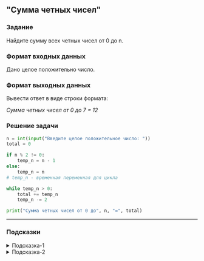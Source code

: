 ## "Сумма четных чисел"

### Задание

Найдите сумму всех четных чисел от 0 до n.

### Формат входных данных

Дано целое положительно число.

### Формат выходных данных

Вывести ответ в виде строки формата:

_Сумма четных чисел от 0 до 7 = 12_

### Решение задачи

```python
n = int(input("Введите целое положительное число: "))
total = 0

if n % 2 != 0:
    temp_n = n - 1
else:
    temp_n = n
# temp_n - временная переменная для цикла

while temp_n > 0:
    total += temp_n
    temp_n -= 2

print("Сумма четных чисел от 0 до", n, "=", total)

```

---

### Подсказки

<details>
<summary>Подсказка-1</summary>
Смотрите в примерах "Нахождение суммы чисел в диапазоне [a, b]"
</details>

<details>
<summary>Подсказка-2</summary>
Если хотите сохранить исходное значение переменной, создайте её копию

```python
a = 10
a_copy = a
```
</details>
